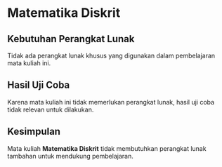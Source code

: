 # Matematika Diskrit
## Kebutuhan Perangkat Lunak
Tidak ada perangkat lunak khusus yang digunakan dalam pembelajaran mata kuliah ini.

## Hasil Uji Coba
Karena mata kuliah ini tidak memerlukan perangkat lunak, hasil uji coba tidak relevan untuk dilakukan.

## Kesimpulan
Mata kuliah **Matematika Diskrit** tidak membutuhkan perangkat lunak tambahan untuk mendukung pembelajaran.
